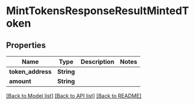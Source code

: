 # MintTokensResponseResultMintedToken

## Properties

Name | Type | Description | Notes
------------ | ------------- | ------------- | -------------
**token_address** | **String** |  | 
**amount** | **String** |  | 

[[Back to Model list]](../README.md#documentation-for-models) [[Back to API list]](../README.md#documentation-for-api-endpoints) [[Back to README]](../README.md)


